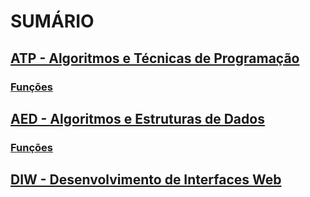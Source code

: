 # SUMÁRIO

## <a href="./ATP - Algoritmos e Técnicas de Programação">ATP - Algoritmos e Técnicas de Programação</a>

### <a href="./ATP - Algoritmos e Técnicas de Programação/Funções.md">Funções</a>

## <a href="./AED - Algoritmos e Estruturas de Dados">AED - Algoritmos e Estruturas de Dados</a>

### <a href="./AED - Algoritmos e Estruturas de Dados/Funções.md">Funções</a>

## <a href="./DIW - Desenvolvimento de Interfaces Web">DIW - Desenvolvimento de Interfaces Web</a>